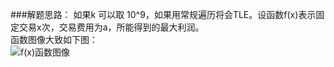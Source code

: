 ###解题思路：
如果k 可以取 10^9，如果用常规遍历将会TLE。设函数f(x)表示固定交易x次，交易费用为a，所能得到的最大利润。  
函数图像大致如下图：  
![f(x)函数图像](https://drive.google.com/file/d/1c80Fl3xdLuv-LCSiapvNaIVE50wlJMA7/view?usp=sharing) 